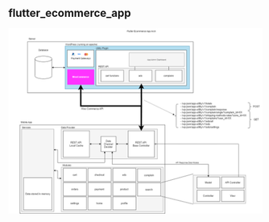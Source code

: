 ## flutter_ecommerce_app


![alt text](https://github.com/Anas-mo101/flutter-woo-ecommerce-app/blob/main/screenshots/app_arch.png?raw=true)

